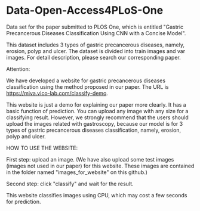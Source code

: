 # Data-Open-Access4PLoS-One
Data set for the paper submitted to PLOS One, which is entitled "Gastric Precancerous Diseases Classification Using CNN with a Concise Model".

This dataset includes 3 types of gastric precancerous diseases, namely, erosion, polyp and ulcer. 
The dataset is divided into train images and var images. For detail description, please search our corresponding paper.

Attention: 

We have developed a website for gastric precancerous diseases classification using the method proposed in our paper. The URL is  https://miva.vico-lab.com/classify-demo.

This website is just a demo for explaining our paper more clearly. It has a basic function of prediction. You can upload any image with any size for a classifying result. However, we strongly recommend that the users should upload the images related with gastroscopy, because our model is for 3 types of gastric precancerous diseases classification, namely, erosion, polyp and ulcer.


HOW TO USE THE WEBSITE:


First step: upload an image. (We have also upload some test images (images not used in our paper) for this website. These images are contained in the folder named "images_for_website" on this github.)

Second step: click "classify" and wait for the result.



This website classifies images using CPU, which may cost a few seconds for prediction.
